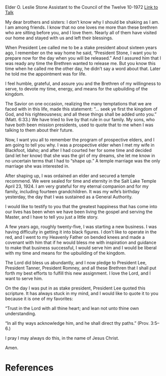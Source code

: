 Elder O. Leslie Stone
Assistant to the Council of the Twelve
10-1972
[Link to Talk](https://www.churchofjesuschrist.org/study/general-conference/1972/10/to-serve-the-master?lang=eng)

My dear brothers and sisters: I don’t know why I should be shaking as I am. I am among friends. I know that no one loves me more than these brethren who are sitting before you, and I love them. Nearly all of them have visited our home and stayed with us and left their blessings.

When President Lee called me to be a stake president about sixteen years ago, I remember on the way home he said, “President Stone, I want you to prepare now for the day when you will be released.” And I assured him that I was ready any time the Brethren wanted to release me. But you know this time when he called me the other day, he didn’t say a word about that. Later he told me the appointment was for life.

I feel humble, grateful, and assure you and the Brethren of my willingness to serve, to devote my time, energy, and means for the upbuilding of the kingdom.

The Savior on one occasion, realizing the many temptations that we are faced with in this life, made this statement: “… seek ye first the kingdom of God, and his righteousness; and all these things shall be added unto you.” (Matt. 6:33.) We have tried to live by that rule in our family. My sons, who have both been mission presidents, used to quote that to me when I was talking to them about their future.

Now, I want you all to remember the program of prospective elders, and I am going to tell you why. I was a prospective elder when I met my wife in Blackfoot, Idaho; and after I had courted her for some time and decided (and let her know) that she was the girl of my dreams, she let me know in no uncertain terms that I had to “shape up.” A temple marriage was the only marriage she was interested in.

After shaping up, I was ordained an elder and secured a temple recommend. We were sealed for time and eternity in the Salt Lake Temple April 23, 1924. I am very grateful for my eternal companion and for my family, including fourteen grandchildren. It was my wife’s birthday yesterday, the day that I was sustained as a General Authority.

I would like to testify to you that the greatest happiness that has come into our lives has been when we have been living the gospel and serving the Master, and I have to tell you just a little story.

A few years ago, roughly twenty-five, I was starting a new business. I was having difficulty in getting it into black figures. I don’t like to operate in the red, and I went to my Heavenly Father on bended knees and made a covenant with him that if he would bless me with inspiration and guidance to make that business successful, I would serve him and I would be liberal with my time and means for the upbuilding of the kingdom.

The Lord did bless us abundantly, and I now pledge to President Lee, President Tanner, President Romney, and all these Brethren that I shall put forth my best efforts to fulfill this new assignment. I love the Lord, and I want to serve him.

On the day I was put in as stake president, President Lee quoted this scripture. It has always stuck in my mind, and I would like to quote it to you because it is one of my favorites:

“Trust in the Lord with all thine heart; and lean not unto thine own understanding.

“In all thy ways acknowledge him, and he shall direct thy paths.” (Prov. 3:5–6.)

I pray I may always do this, in the name of Jesus Christ.

Amen.

# References
